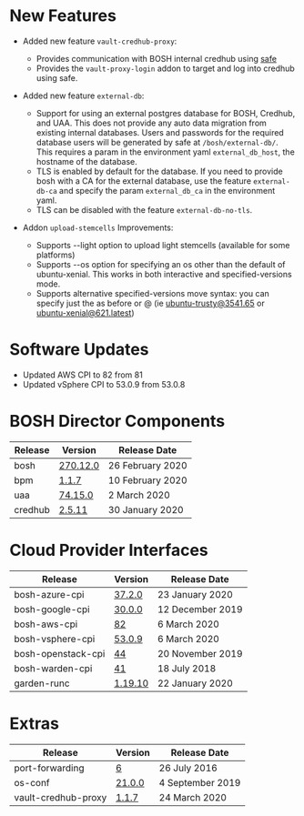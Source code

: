 # New Features

* Added new feature `vault-credhub-proxy`:
  - Provides communication with BOSH internal credhub using [safe](https://github.com/starkandwayne/safe)
  - Provides the `vault-proxy-login` addon to target and log into credhub using safe.

* Added new feature `external-db`:
  - Support for using an external postgres database for BOSH, Credhub, and UAA.
    This does not provide any auto data migration from existing internal 
    databases. Users and passwords for the required database users will be 
    generated by safe at `/bosh/external-db/`. This requires a param in the 
    environment yaml `external_db_host`, the hostname of the database.
  - TLS is enabled by default for the database. If you need to provide bosh with 
    a CA for the external database, use the feature `external-db-ca` and specify 
    the param `external_db_ca` in the environment yaml. 
  - TLS can be disabled with the feature `external-db-no-tls`. 

* Addon `upload-stemcells` Improvements:
  - Supports --light option to upload light stemcells (available for some
    platforms)
  - Supports --os option for specifying an os other than the default of 
    ubuntu-xenial.  This works in both interactive and specified-versions
    mode.
  - Supports alternative specified-versions move syntax:  you can specify just
    the <version> as before or <os>@<version> (ie ubuntu-trusty@3541.65 or
    ubuntu-xenial@621.latest)

# Software Updates

- Updated AWS CPI to 82 from 81
- Updated vSphere CPI to 53.0.9 from 53.0.8

# BOSH Director Components

| Release | Version | Release Date |
| ------- | ------- | ------------ |
| bosh | [270.12.0](https://github.com/cloudfoundry/bosh/releases/tag/v270.12.0) | 26 February 2020 |
| bpm | [1.1.7](https://github.com/cloudfoundry/bpm-release/releases/tag/v1.1.7) | 10 February 2020 |
| uaa | [74.15.0](https://github.com/cloudfoundry/uaa-release/releases/tag/v74.15.0) | 2 March 2020 |
| credhub | [2.5.11](https://github.com/pivotal-cf/credhub-release/releases/tag/2.5.11) | 30 January 2020 |

# Cloud Provider Interfaces

| Release | Version | Release Date |
| ------- | ------- | ------------ |
| bosh-azure-cpi | [37.2.0](https://github.com/cloudfoundry/bosh-azure-cpi-release/releases/tag/v37.2.0) | 23 January 2020 |
| bosh-google-cpi | [30.0.0](https://github.com/cloudfoundry/bosh-google-cpi-release/releases/tag/v30.0.0) | 12 December 2019 |
| bosh-aws-cpi | [82](https://github.com/cloudfoundry/bosh-aws-cpi-release/releases/tag/v82) | 6 March 2020 |
| bosh-vsphere-cpi | [53.0.9](https://github.com/cloudfoundry/bosh-vsphere-cpi-release/releases/tag/v53.0.9) | 6 March 2020 |
| bosh-openstack-cpi | [44](https://github.com/cloudfoundry/bosh-openstack-cpi-release/releases/tag/v44) | 20 November 2019 |
| bosh-warden-cpi | [41](https://github.com/cppforlife/bosh-warden-cpi-release/releases/tag/v41) | 18 July 2018 |
| garden-runc | [1.19.10](https://github.com/cloudfoundry/garden-runc-release/releases/tag/v1.19.10) | 22 January 2020 |

# Extras

| Release | Version | Release Date |
| ------- | ------- | ------------ |
| port-forwarding | [6](https://github.com/cloudfoundry-community/port-forwarding-boshrelease/releases/tag/v6) | 26 July 2016 |
| os-conf | [21.0.0](https://github.com/cloudfoundry/os-conf-release/releases/tag/v21.0.0) | 4 September 2019 |
| vault-credhub-proxy | [1.1.7](https://github.com/starkandwayne/vault-credhub-proxy-release) | 24 March 2020 |
